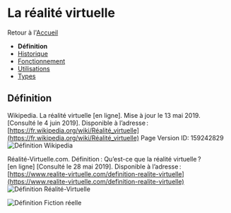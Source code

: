 # La réalité virtuelle

Retour à l'[Accueil](Accueil.md)
- **Définition**
- [Historique](Historique.md)
- [Fonctionnement](Fonctionnement.md)
- [Utilisations](Utilisations.md)
- [Types](Types.md)

## Définition

Wikipedia. La réalité virtuelle [en ligne]. Mise à jour le 13 mai 2019. [Consulté le 4 juin 2019]. Disponible à l’adresse :[https://fr.wikipedia.org/wiki/Réalité_virtuelle](https://fr.wikipedia.org/wiki/Réalité_virtuelle) Page Version ID: 159242829 
![Définition Wikipedia](https://user-images.githubusercontent.com/50197262/59037365-62b19d00-8871-11e9-82e1-843c0156a11a.PNG)


Réalité-Virtuelle.com. Définition : Qu’est-ce que la réalité virtuelle ? [en ligne] [Consulté le 28 mai 2019]. Disponible à l’adresse : [https://www.realite-virtuelle.com/definition-realite-virtuelle](https://www.realite-virtuelle.com/definition-realite-virtuelle)
![Définition Réalité-Virtuelle](https://user-images.githubusercontent.com/50197262/59144924-1a16f280-89dd-11e9-8325-1345ed527b03.PNG)


![Définition Fiction réelle](https://user-images.githubusercontent.com/50197262/59145226-0bcad580-89e1-11e9-8089-41b156547afc.png)
